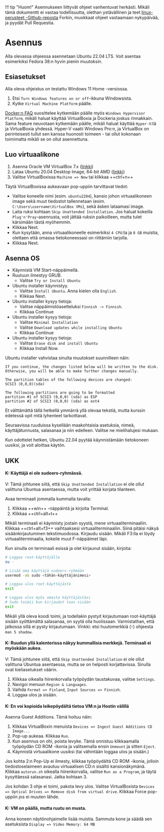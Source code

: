 !!! tip "Huom!"
    Asennukseen liittyvät ohjeet vanhentuvat herkästi. Mikäli tämä dokumentti ei vastaa todellisuutta, olethan ystävällinen ja teet [linux-perusteet -Github-reposta](https://github.com/sourander/linux-perusteet/) Forkin, muokkaat ohjeet vastaamaan nykypäivää, ja pyydät Pull Requestia.



# Asennus

Alla olevassa ohjeessa asennetaan Ubuntu 22.04 LTS. Voit asentaa esimerkiksi Fedora 38:n hyvin pienin muutoksin.



## Esiasetukset

Alla oleva ohjeistus on testattu Windows 11 Home -versiossa.

1. Etsi `Turn Windows features on or off`-ikkuna Windowsista.
2. Kytke `Virtual Machine Platform` päälle.

[Docker:n FAQ](https://docs.docker.com/desktop/faqs/windowsfaqs/#can-i-use-virtualbox-alongside-docker-desktop) suosittelee kytkemään päälle myös `Windows Hypervisor Platform`, mikäli haluat käyttää VirtualBoxia ja Dockeria joskus rinnakkain. Sama feature neuvotaan kytkemään päälle, mikäli haluat käyttää `Hyper-V`:tä ja VirtualBoxia yhdessä. Hyper-V vaatii Windows Pro:n, ja VirtualBox on perinteisesti tullut sen kanssa huonosti toimeen - tai ollut kokonaan toimimatta mikäli se on ollut asennettuna.



## Luo virtuaalikone

1. Asenna Oracle VM VirtualBox 7.x ([linkki](https://www.virtualbox.org/wiki/Downloads))
2. Lataa Ubuntu 20.04 Desktop Image, 64-bit AMD ([linkki](https://releases.ubuntu.com/20.04/))
3. Valitse VirtualBoxissa `Machine => New` tai klikkaa ++ctrl+n++

Täytä VirtualBoxissa aukeavaan pop-uppiin tarvittavat tiedot: 

* Valitse koneelle nimi (esim. `ubuntu2204`), kansio johon virtuaalikoneen image sekä muut tiedostot tallennetaan (esim. `C:\Users\username\VirtualBox VMs`), sekä äsken lataamasi image.
* Laita ruksi kohtaan `Skip Unattended Installation`. Jos haluat kokeilla `Plug'n'Pray`-asennusta, voit jättää ruksin paikoilleen, mutta tulet kärsimään tästä myöhemmin.
* Klikkaa Next.
* Kun kysytään, anna virtuaalikoneelle esimerkiksi `4 CPU`:ta ja `8 GB` muistia, olettaen että omassa tietokoneessasi on riittämiin tarjolla.
* Klikkaa Next.



## Asenna OS

* Käynnistä VM Start-näppäimellä.
* Ruutuun ilmestyy GRUB.
    * Valitse `Try or Install Ubuntu`
* Ubuntu installer käynnistyy.
    * Valitse `Install Ubuntu`. Anna kielen olla `English`.
    * Klikkaa Next.
* Ubuntu installer kysyy tietoja:
    * Valitse näppäimistöasetteluksi `Finnish -> Finnish`.
    * Klikkaa Continue
* Ubuntu installer kysyy tietoja:
    * Valitse `Minimal Installation`
    * Valitse `Download updates while installing Ubuntu`
    * Klikkaa Continue
* Ubuntu installer kysyy tietoja:
    * Valitse `Erase disk and install Ubuntu`
    * Klikkaa Install Now.
  

Ubuntu installer vahvistaa sinulta muutokset suunnilleen näin:
```
If you continue, the changes listed below will be written to the disk. Otherwise, you will be able to make further changes manually.

The partition tables of the following devices are changed:
SCSI3 (0,0,0)(sda)

The following partitions are going to be formatted
partition #1 of SCSI3 (0,0,0) (sda) as ESP
partition #2 of SCSI3 (0,0,0) (sda) as ext4
```

Et välttämättä tällä hetkellä ymmärrä yllä olevaa tekstiä, mutta kurssin edetessä opit mitä lyhenteet tarkoittavat.

Seuraavissa ruuduissa kysellään maakohtaisia asetuksia, nimeä, käyttäjätunnusta, salasanaa ja niin edelleen. Valitse ne mielihalujesi mukaan.

Kun odottelet hetken, Ubuntu 22.04 pyytää käynnistämään tietokoneen uusiksi, ja voit aloittaa käytön.

## UKK


#### K: Käyttäjä ei ole sudoers-ryhmässä.

V: Tämä johtunee siitä, että `Skip Unattended Installation` ei ole ollut valittuna Ubuntua asentaessa, mutta voit yrittää korjata tilanteen. 

Avaa terminaali jommalla kummalla tavalla:
1. Klikkaa ++win++ -näppäintä ja kirjoita Terminal.
2. Klikkaa ++ctrl+alt+t++

Mikäli terminaali ei käynnisty jostain syystä, mene virtuaaliterminaaliin. Klikkaa ++ctrl+alt+f3++ vaihtaaksesi virtuaaliterminaaliin. Siinä pitäisi näkyä sisäänkirjautuminen tekstimuodossa. Kirjaudu sisään. Mikäli F3:lla ei löydy virtuaaliterminaalia, kokeile muut F-näppäimet läpi.

Kun sinulla on terminaali esissä ja olet kirjaunut sisään, kirjoita:

```sh
# Loggaa root-käyttäjälle
su -

# Lisää oma käyttäjä sudoers-ryhmään
usermod -aG sudo <tähän-käyttäjänimesi>

# Loggaa ulos root-käyttäjästä
exit

# Loggaa ulos myös omasta käyttäjästäsi
# Sudo toimii kun kirjaudut taas sisään
exit
```

Mikäli yllä oleva koodi toimi, ja todellakin pystyit kirjautumaan root-käyttäjä sisään syöttämättä salasanaa, on syytä olla huolissaan. Varmistathan, että jatkossa sillä ei pysty kirjautumaan. Vinkki: etsi huutomerkkiä (`!`) ohjeesta `man 5 shadow`.


#### K: Ruudun yllä kalenterissa näkyy kummallisia merkkejä. Terminaali ei myöskään aukea.

V: Tämä johtunee siitä, että `Skip Unattended Installation` ei ole ollut valittuna Ubuntua asentaessa, mutta se on helposti korjattavissa. Sinulla ovat kieliasetukset väärin. 

1. Klikkaa oikealla hiirenkorvalla työpöydän taustakuvaa, valitse `Settings`. 
2. Navigoi menuun `Region & Languages`.
3. Vaihda `Format => Finland`, `Input Sources => Finnish`.
4. Loggaa ulos ja sisään.


#### K: En voi kopioida leikepöydältä tietoa VM:n ja Hostin välillä

Asenna Guest Additions. Tämä hoituu näin:

1. Klikkaa VirtualBoxin menuista `Devices => Ingest Guest Additions CD Image...`
2. Pop-up aukeaa. Klikkaa `Run`.
3. Kun asennus on ohi, poista levyke. Tämä onnistuu klikkaamalla työpöydän CD ROM -ikonia ja valitsemalla ensin `Unmount` ja sitten `Eject`.
4. Käynnistä virtuaalikone uusiksi (tai vähintään loggaa ulos ja sisään.)

Jos kohta 2:n Pop-Up ei ilmesty, klikkaa työpöydältä CD ROM -ikonia, jolloin tiedostoselaimeen avautuu virtuaalisen CD:n sisältö kansionäkymänä. Klikkaa `autorun.sh` oikealla hiirenkorvalla, valitse `Run as a Program`, ja täytä kysyttäessä salasanasi. Jatka kohtaan 3.

Jos kohdan 3 ohje ei toimi, pakota levy ulos. Valitse VirtualBoxista `Devices => Optical Drives => Remove disk from virtual drive`. Klikkaa Force pop-uppiin jos ei muuten lähde.

#### K: VM on päällä, mutta ruutu on musta.

Anna koneen näytönohjaimelle lisää muistia. Sammuta kone ja säädä sen asetuksista `Display => Video Memory: 64 MB`